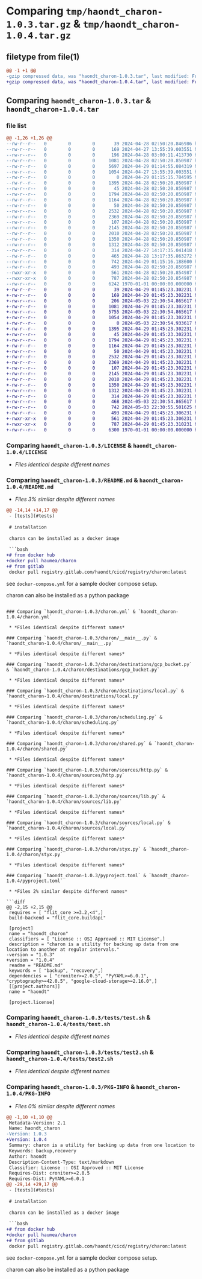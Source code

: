 # Comparing `tmp/haondt_charon-1.0.3.tar.gz` & `tmp/haondt_charon-1.0.4.tar.gz`

## filetype from file(1)

```diff
@@ -1 +1 @@
-gzip compressed data, was "haondt_charon-1.0.3.tar", last modified: Fri Jan  1 00:00:00 2016, max compression
+gzip compressed data, was "haondt_charon-1.0.4.tar", last modified: Fri Jan  1 00:00:00 2016, max compression
```

## Comparing `haondt_charon-1.0.3.tar` & `haondt_charon-1.0.4.tar`

### file list

```diff
@@ -1,26 +1,26 @@
--rw-r--r--   0        0        0       39 2024-04-28 02:50:20.846986 haondt_charon-1.0.3/.gitignore
--rw-r--r--   0        0        0      169 2024-04-27 13:55:39.003551 haondt_charon-1.0.3/.gitlab-ci.yml
--rw-r--r--   0        0        0      196 2024-04-28 03:00:11.413730 haondt_charon-1.0.3/Dockerfile
--rw-r--r--   0        0        0     1081 2024-04-28 02:50:20.850987 haondt_charon-1.0.3/LICENSE
--rw-r--r--   0        0        0     5697 2024-04-29 01:14:55.084319 haondt_charon-1.0.3/README.md
--rw-r--r--   0        0        0     1054 2024-04-27 13:55:39.003551 haondt_charon-1.0.3/charon.yml
--rw-r--r--   0        0        0        0 2024-04-29 01:15:15.784595 haondt_charon-1.0.3/charon/__init__.py
--rw-r--r--   0        0        0     1395 2024-04-28 02:50:20.850987 haondt_charon-1.0.3/charon/__main__.py
--rw-r--r--   0        0        0       45 2024-04-28 02:50:20.850987 haondt_charon-1.0.3/charon/destinations/__init__.py
--rw-r--r--   0        0        0     1794 2024-04-28 02:50:20.850987 haondt_charon-1.0.3/charon/destinations/gcp_bucket.py
--rw-r--r--   0        0        0     1164 2024-04-28 02:50:20.850987 haondt_charon-1.0.3/charon/destinations/local.py
--rw-r--r--   0        0        0       50 2024-04-28 02:50:20.850987 haondt_charon-1.0.3/charon/requirements.txt
--rw-r--r--   0        0        0     2532 2024-04-28 02:50:20.850987 haondt_charon-1.0.3/charon/scheduling.py
--rw-r--r--   0        0        0     2369 2024-04-28 02:50:20.850987 haondt_charon-1.0.3/charon/shared.py
--rw-r--r--   0        0        0      107 2024-04-28 02:50:20.850987 haondt_charon-1.0.3/charon/sources/__init__.py
--rw-r--r--   0        0        0     2145 2024-04-28 02:50:20.850987 haondt_charon-1.0.3/charon/sources/http.py
--rw-r--r--   0        0        0     2010 2024-04-28 02:50:20.850987 haondt_charon-1.0.3/charon/sources/lib.py
--rw-r--r--   0        0        0     1350 2024-04-28 02:50:20.850987 haondt_charon-1.0.3/charon/sources/local.py
--rw-r--r--   0        0        0     1312 2024-04-28 02:50:20.850987 haondt_charon-1.0.3/charon/styx.py
--rw-r--r--   0        0        0      314 2024-04-27 14:17:35.041418 haondt_charon-1.0.3/docker-compose.yml
--rw-r--r--   0        0        0      465 2024-04-28 13:17:35.863272 haondt_charon-1.0.3/pipeline.yml
--rw-r--r--   0        0        0      742 2024-04-29 01:15:16.188600 haondt_charon-1.0.3/pyproject.toml
--rw-r--r--   0        0        0      493 2024-04-28 02:50:20.850987 haondt_charon-1.0.3/tests/charon.test.yml
--rwxr-xr-x   0        0        0      561 2024-04-28 02:50:20.854987 haondt_charon-1.0.3/tests/test.sh
--rwxr-xr-x   0        0        0      787 2024-04-28 02:50:20.854987 haondt_charon-1.0.3/tests/test2.sh
--rw-r--r--   0        0        0     6242 1970-01-01 00:00:00.000000 haondt_charon-1.0.3/PKG-INFO
+-rw-r--r--   0        0        0       39 2024-04-29 01:45:23.302231 haondt_charon-1.0.4/.gitignore
+-rw-r--r--   0        0        0      169 2024-04-29 01:45:23.302231 haondt_charon-1.0.4/.gitlab-ci.yml
+-rw-r--r--   0        0        0      206 2024-05-03 22:30:54.865617 haondt_charon-1.0.4/Dockerfile
+-rw-r--r--   0        0        0     1081 2024-04-29 01:45:23.302231 haondt_charon-1.0.4/LICENSE
+-rw-r--r--   0        0        0     5755 2024-05-03 22:30:54.865617 haondt_charon-1.0.4/README.md
+-rw-r--r--   0        0        0     1054 2024-04-29 01:45:23.302231 haondt_charon-1.0.4/charon.yml
+-rw-r--r--   0        0        0        0 2024-05-03 22:30:54.933617 haondt_charon-1.0.4/charon/__init__.py
+-rw-r--r--   0        0        0     1395 2024-04-29 01:45:23.302231 haondt_charon-1.0.4/charon/__main__.py
+-rw-r--r--   0        0        0       45 2024-04-29 01:45:23.302231 haondt_charon-1.0.4/charon/destinations/__init__.py
+-rw-r--r--   0        0        0     1794 2024-04-29 01:45:23.302231 haondt_charon-1.0.4/charon/destinations/gcp_bucket.py
+-rw-r--r--   0        0        0     1164 2024-04-29 01:45:23.302231 haondt_charon-1.0.4/charon/destinations/local.py
+-rw-r--r--   0        0        0       50 2024-04-29 01:45:23.302231 haondt_charon-1.0.4/charon/requirements.txt
+-rw-r--r--   0        0        0     2532 2024-04-29 01:45:23.302231 haondt_charon-1.0.4/charon/scheduling.py
+-rw-r--r--   0        0        0     2369 2024-04-29 01:45:23.302231 haondt_charon-1.0.4/charon/shared.py
+-rw-r--r--   0        0        0      107 2024-04-29 01:45:23.302231 haondt_charon-1.0.4/charon/sources/__init__.py
+-rw-r--r--   0        0        0     2145 2024-04-29 01:45:23.302231 haondt_charon-1.0.4/charon/sources/http.py
+-rw-r--r--   0        0        0     2010 2024-04-29 01:45:23.302231 haondt_charon-1.0.4/charon/sources/lib.py
+-rw-r--r--   0        0        0     1350 2024-04-29 01:45:23.302231 haondt_charon-1.0.4/charon/sources/local.py
+-rw-r--r--   0        0        0     1312 2024-04-29 01:45:23.302231 haondt_charon-1.0.4/charon/styx.py
+-rw-r--r--   0        0        0      314 2024-04-29 01:45:23.302231 haondt_charon-1.0.4/docker-compose.yml
+-rw-r--r--   0        0        0      468 2024-05-03 22:30:54.865617 haondt_charon-1.0.4/pipeline.yml
+-rw-r--r--   0        0        0      742 2024-05-03 22:30:55.501625 haondt_charon-1.0.4/pyproject.toml
+-rw-r--r--   0        0        0      493 2024-04-29 01:45:23.306231 haondt_charon-1.0.4/tests/charon.test.yml
+-rwxr-xr-x   0        0        0      561 2024-04-29 01:45:23.306231 haondt_charon-1.0.4/tests/test.sh
+-rwxr-xr-x   0        0        0      787 2024-04-29 01:45:23.310231 haondt_charon-1.0.4/tests/test2.sh
+-rw-r--r--   0        0        0     6300 1970-01-01 00:00:00.000000 haondt_charon-1.0.4/PKG-INFO
```

### Comparing `haondt_charon-1.0.3/LICENSE` & `haondt_charon-1.0.4/LICENSE`

 * *Files identical despite different names*

### Comparing `haondt_charon-1.0.3/README.md` & `haondt_charon-1.0.4/README.md`

 * *Files 3% similar despite different names*

```diff
@@ -14,14 +14,17 @@
 - [tests](#tests)
 
 # installation
 
 charon can be installed as a docker image
 
 ```bash
+# from docker hub
+docker pull haumea/charon
+# from gitlab
 docker pull registry.gitlab.com/haondt/cicd/registry/charon:latest
 ```
 
 see `docker-compose.yml` for a sample docker compose setup.
 
 charon can also be installed as a python package
```

### Comparing `haondt_charon-1.0.3/charon.yml` & `haondt_charon-1.0.4/charon.yml`

 * *Files identical despite different names*

### Comparing `haondt_charon-1.0.3/charon/__main__.py` & `haondt_charon-1.0.4/charon/__main__.py`

 * *Files identical despite different names*

### Comparing `haondt_charon-1.0.3/charon/destinations/gcp_bucket.py` & `haondt_charon-1.0.4/charon/destinations/gcp_bucket.py`

 * *Files identical despite different names*

### Comparing `haondt_charon-1.0.3/charon/destinations/local.py` & `haondt_charon-1.0.4/charon/destinations/local.py`

 * *Files identical despite different names*

### Comparing `haondt_charon-1.0.3/charon/scheduling.py` & `haondt_charon-1.0.4/charon/scheduling.py`

 * *Files identical despite different names*

### Comparing `haondt_charon-1.0.3/charon/shared.py` & `haondt_charon-1.0.4/charon/shared.py`

 * *Files identical despite different names*

### Comparing `haondt_charon-1.0.3/charon/sources/http.py` & `haondt_charon-1.0.4/charon/sources/http.py`

 * *Files identical despite different names*

### Comparing `haondt_charon-1.0.3/charon/sources/lib.py` & `haondt_charon-1.0.4/charon/sources/lib.py`

 * *Files identical despite different names*

### Comparing `haondt_charon-1.0.3/charon/sources/local.py` & `haondt_charon-1.0.4/charon/sources/local.py`

 * *Files identical despite different names*

### Comparing `haondt_charon-1.0.3/charon/styx.py` & `haondt_charon-1.0.4/charon/styx.py`

 * *Files identical despite different names*

### Comparing `haondt_charon-1.0.3/pyproject.toml` & `haondt_charon-1.0.4/pyproject.toml`

 * *Files 2% similar despite different names*

```diff
@@ -2,15 +2,15 @@
 requires = [ "flit_core >=3.2,<4",]
 build-backend = "flit_core.buildapi"
 
 [project]
 name = "haondt_charon"
 classifiers = [ "License :: OSI Approved :: MIT License",]
 description = "charon is a utility for backing up data from one location to another at regular intervals."
-version = "1.0.3"
+version = "1.0.4"
 readme = "README.md"
 keywords = [ "backup", "recovery",]
 dependencies = [ "croniter>=2.0.5", "PyYAML>=6.0.1", "cryptography>=42.0.5", "google-cloud-storage>=2.16.0",]
 [[project.authors]]
 name = "haondt"
 
 [project.license]
```

### Comparing `haondt_charon-1.0.3/tests/test.sh` & `haondt_charon-1.0.4/tests/test.sh`

 * *Files identical despite different names*

### Comparing `haondt_charon-1.0.3/tests/test2.sh` & `haondt_charon-1.0.4/tests/test2.sh`

 * *Files identical despite different names*

### Comparing `haondt_charon-1.0.3/PKG-INFO` & `haondt_charon-1.0.4/PKG-INFO`

 * *Files 0% similar despite different names*

```diff
@@ -1,10 +1,10 @@
 Metadata-Version: 2.1
 Name: haondt_charon
-Version: 1.0.3
+Version: 1.0.4
 Summary: charon is a utility for backing up data from one location to another at regular intervals.
 Keywords: backup,recovery
 Author: haondt
 Description-Content-Type: text/markdown
 Classifier: License :: OSI Approved :: MIT License
 Requires-Dist: croniter>=2.0.5
 Requires-Dist: PyYAML>=6.0.1
@@ -29,14 +29,17 @@
 - [tests](#tests)
 
 # installation
 
 charon can be installed as a docker image
 
 ```bash
+# from docker hub
+docker pull haumea/charon
+# from gitlab
 docker pull registry.gitlab.com/haondt/cicd/registry/charon:latest
 ```
 
 see `docker-compose.yml` for a sample docker compose setup.
 
 charon can also be installed as a python package
```

